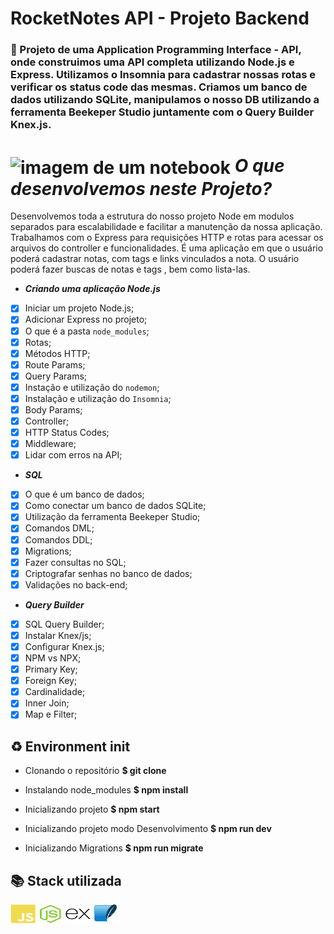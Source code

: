 # **RocketNotes API - Projeto Backend**

### 📌 Projeto de uma **Application Programming Interface - API**, onde construimos uma API completa utilizando Node.js e Express. Utilizamos o Insomnia para cadastrar nossas rotas e verificar os status code das mesmas. Criamos um banco de dados utilizando SQLite, manipulamos o nosso DB utilizando a ferramenta **Beekeper Studio** juntamente com o **Query Builder Knex.js**.

# <img src="https://imgur.com/VhTBbHg.png" alt="imagem de um notebook" align="center" width="30px"> _**O que desenvolvemos neste Projeto?**_

  Desenvolvemos toda a estrutura do nosso projeto Node em modulos separados para escalabilidade e facilitar a manutenção da nossa aplicação. Trabalhamos com o Express para requisições HTTP e rotas para acessar os arquivos do controller e funcionalidades. É uma aplicação em que o usuário poderá cadastrar notas, com tags e links vinculados a nota. O usuário poderá fazer buscas de notas e tags , bem como lista-las.

* _**Criando uma aplicação Node.js**_
- [x]  Iniciar um projeto Node.js;
- [x]  Adicionar Express no projeto;
- [x]  O que é a pasta `node_modules`;
- [x]  Rotas;
- [x]  Métodos HTTP;
- [x]  Route Params;
- [x]  Query Params;
- [x]  Instação e utilização do `nodemon`;
- [x]  Instalação e utilização do `Insomnia`;
- [x]  Body Params;
- [x]  Controller;
- [x]  HTTP Status Codes;
- [x]  Middleware;
- [x]  Lidar com erros na API;

* _**SQL**_
- [x]  O que é um banco de dados;
- [x]  Como conectar um banco de dados SQLite;
- [x]  Utilização da ferramenta Beekeper Studio;
- [x]  Comandos DML;
- [x]  Comandos DDL;
- [x]  Migrations;
- [x]  Fazer consultas no SQL;
- [x]  Criptografar senhas no banco de dados;
- [x]  Validações no back-end;

* _**Query Builder**_
- [x]  SQL Query Builder;
- [x]  Instalar Knex/js;
- [x]  Configurar Knex.js;
- [x]  NPM vs NPX;
- [x]  Primary Key;
- [x]  Foreign Key;
- [x]  Cardinalidade;
- [x]  Inner Join;
- [x]  Map e Filter;

## ♻️ Environment init

- Clonando o repositório
  **$ git clone**

- Instalando node_modules
  **$ npm install**

- Inicializando projeto
  **$ npm start**

- Inicializando projeto modo Desenvolvimento
  **$ npm run dev**

- Inicializando Migrations
  **$ npm run migrate**

## 📚 Stack utilizada

<div style="display: inline-block">
<img align="center" alt="Logo JavaScript" height="30" width="40" src="https://raw.githubusercontent.com/devicons/devicon/master/icons/javascript/javascript-plain.svg">
 <img align="center" alt="Logo NodeJs" height="30" width="40" src="https://raw.githubusercontent.com/devicons/devicon/master/icons/nodejs/nodejs-plain.svg">
 <img align="center" alt="Logo ExpressJs" height="30" width="40" src="https://raw.githubusercontent.com/devicons/devicon/master/icons/express/express-original.svg">
 <img align="center" alt="Logo SQLite" height="30" width="40" src="https://raw.githubusercontent.com/devicons/devicon/master/icons/sqlite/sqlite-original.svg">
</div>
 
